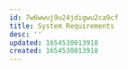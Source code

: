```yaml
---
id: 7w6wwuj9u24jdigwu2ca9cf
title: System Requirements
desc: ''
updated: 1654530813918
created: 1654530813918
---
```


